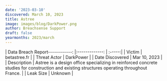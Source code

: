 ```yaml
---
date: '2023-03-10'
discovered: March 10, 2023
title: Astree
image: images/blog/DarkPower.png
author: Breachsense Support
draft: false
yearmonths: 2023/march
---
```


| Data Breach Report------------:     |:-------------:    | :-----:|
| Victim      | betastree.fr      | 
| Threat Actor      | DarkPower      | 
| Date Discovered      | Mar 10, 2023      | 
| Description      | Astree is a design office specializing in reinforced concrete studies for construction and existing structures operating throughout France.      | 
| Leak Size      | Unknown      | 

